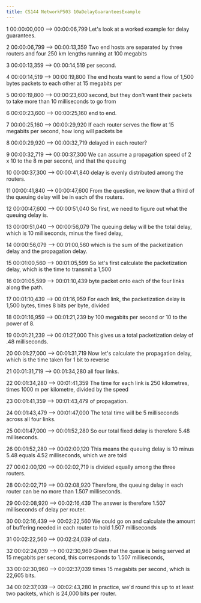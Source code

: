 ```yaml
---
title: CS144 NetworkP503 10aDelayGuaranteesExample
---
```


1
00:00:00,000 --> 00:00:06,799
Let's look at a worked example for delay guarantees.

2
00:00:06,799 --> 00:00:13,359
Two end hosts are separated by three routers and four 250 km lengths running at 100 megabits

3
00:00:13,359 --> 00:00:14,519
per second.

4
00:00:14,519 --> 00:00:19,800
The end hosts want to send a flow of 1,500 bytes packets to each other at 15 megabits per

5
00:00:19,800 --> 00:00:23,600
second, but they don't want their packets to take more than 10 milliseconds to go from

6
00:00:23,600 --> 00:00:25,160
end to end.

7
00:00:25,160 --> 00:00:29,920
If each router serves the flow at 15 megabits per second, how long will packets be

8
00:00:29,920 --> 00:00:32,719
delayed in each router?

9
00:00:32,719 --> 00:00:37,300
We can assume a propagation speed of 2 x 10 to the 8 m per second, and that the queuing

10
00:00:37,300 --> 00:00:41,840
delay is evenly distributed among the routers.

11
00:00:41,840 --> 00:00:47,600
From the question, we know that a third of the queuing delay will be in each of the routers.

12
00:00:47,600 --> 00:00:51,040
So first, we need to figure out what the queuing delay is.

13
00:00:51,040 --> 00:00:56,079
The queuing delay will be the total delay, which is 10 milliseconds, minus the fixed delay,

14
00:00:56,079 --> 00:01:00,560
which is the sum of the packetization delay and the propagation delay.

15
00:01:00,560 --> 00:01:05,599
So let's first calculate the packetization delay, which is the time to transmit a 1,500

16
00:01:05,599 --> 00:01:10,439
byte packet onto each of the four links along the path.

17
00:01:10,439 --> 00:01:16,959
For each link, the packetization delay is 1,500 bytes, times 8 bits per byte, divided

18
00:01:16,959 --> 00:01:21,239
by 100 megabits per second or 10 to the power of 8.

19
00:01:21,239 --> 00:01:27,000
This gives us a total packetization delay of .48 milliseconds.

20
00:01:27,000 --> 00:01:31,719
Now let's calculate the propagation delay, which is the time taken for 1 bit to reverse

21
00:01:31,719 --> 00:01:34,280
all four links.

22
00:01:34,280 --> 00:01:41,359
The time for each link is 250 kilometres, times 1000 m per kilometre, divided by the speed

23
00:01:41,359 --> 00:01:43,479
of propagation.

24
00:01:43,479 --> 00:01:47,000
The total time will be 5 milliseconds across all four links.

25
00:01:47,000 --> 00:01:52,280
So our total fixed delay is therefore 5.48 milliseconds.

26
00:01:52,280 --> 00:02:00,120
This means the queuing delay is 10 minus 5.48 equals 4.52 milliseconds, which we are told

27
00:02:00,120 --> 00:02:02,719
is divided equally among the three routers.

28
00:02:02,719 --> 00:02:08,920
Therefore, the queuing delay in each router can be no more than 1.507 milliseconds.

29
00:02:08,920 --> 00:02:16,439
The answer is therefore 1.507 milliseconds of delay per router.

30
00:02:16,439 --> 00:02:22,560
We could go on and calculate the amount of buffering needed in each router to hold 1.507 milliseconds

31
00:02:22,560 --> 00:02:24,039
of data.

32
00:02:24,039 --> 00:02:30,960
Given that the queue is being served at 15 megabits per second, this corresponds to 1.507 milliseconds,

33
00:02:30,960 --> 00:02:37,039
times 15 megabits per second, which is 22,605 bits.

34
00:02:37,039 --> 00:02:43,280
In practice, we'd round this up to at least two packets, which is 24,000 bits per router.

